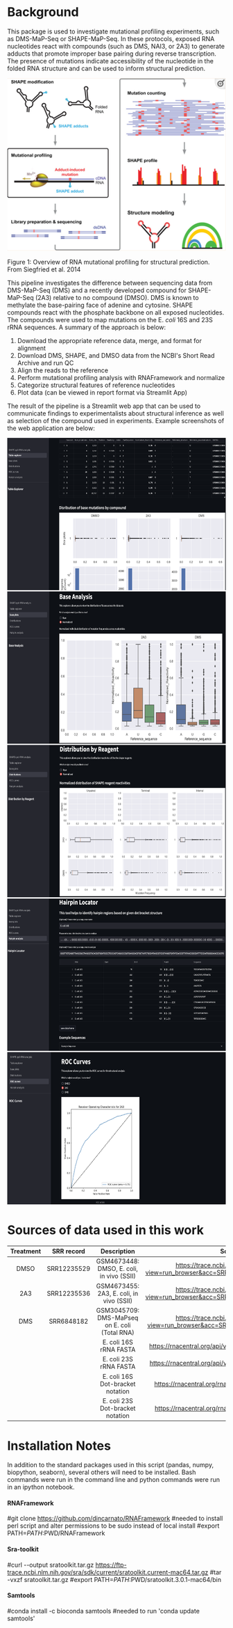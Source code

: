 # Background

This package is used to investigate mutational profiling experiments, such as DMS-MaP-Seq or SHAPE-MaP-Seq. In these protocols, exposed RNA nucleotides react with compounds (such as DMS, NAI3, or 2A3) to generate adducts that promote improper base pairing during reverse transcription. The presence of mutations indicate accessibility of the nucleotide in the folded RNA structure and can be used to inform structural prediction.

![plot](./Images/Mutational_profiling.png)

Figure 1: Overview of RNA mutational profiling for structural prediction. From Siegfried et al. 2014

This pipeline investigates the difference between sequencing data from DMS-MaP-Seq (DMS) and a recently developed compound for SHAPE-MaP-Seq (2A3) relative to no compound (DMSO). DMS is known to methylate the base-pairing face of adenine and cytosine.  SHAPE compounds react with the phosphate backbone on all exposed nucleotides.  The compounds were used to map mutations on the E. <i>coli</i> 16S and 23S rRNA sequences. A summary of the approach is below:
1. Download the appropriate reference data, merge, and format for alignment
2. Download DMS, SHAPE, and DMSO data from the NCBI's Short Read Archive and run QC
3. Align the reads to the reference
4. Perform mutational profiling analysis with RNAFramework and normalize
5. Categorize structural features of reference nucleotides
6. Plot data (can be viewed in report format via Streamlit App)

The result of the pipeline is a Streamlit web app that can be used to communicate findings to experimentalists about structural inference as well as selection of the compound used in experiments. Example screenshots of the web application are below:

<p align="center">
<img width="550" height="350" src="./Images/TableView.png">
<img width="550" height="350" src="./Images/Base_Analysis.png">
<img width="550" height="350" src="./Images/NormDist.png">
<img width="550" height="350" src="./Images/Hairpin.png">
<img width="550" height="350" src="./Images/ROC.png">
</p>


# Sources of data used in this work
|Treatment|SRR record|Description|Source|
|:-:|:-:|:-:|:-:|
|DMSO| SRR12235529| GSM4673448: DMSO, E. coli, in vivo (SSII)| https://trace.ncbi.nlm.nih.gov/Traces/?view=run_browser&acc=SRR12235529&display=download|
|2A3|SRR12235536|GSM4673455: 2A3, E. coli, in vivo (SSII)|https://trace.ncbi.nlm.nih.gov/Traces/?view=run_browser&acc=SRR12235536&display=download|
|DMS|SRR6848182|GSM3045709: DMS-MaPseq on E. coli (Total RNA)|https://trace.ncbi.nlm.nih.gov/Traces/?view=run_browser&acc=SRR6848182&display=download|
|||E. coli 16S rRNA FASTA|https://rnacentral.org/api/v1/rna/URS000039D89A.fasta|
|||E. coli 23S rRNA FASTA|https://rnacentral.org/api/v1/rna/URS00019ABAEF.fasta|
|||E. coli 16S Dot-bracket notation| https://rnacentral.org/rna/URS000039D89A/511145|
|||E. coli 23S Dot-bracket notation| https://rnacentral.org/rna/URS00019ABAEF/511145|

# Installation Notes
In addition to the standard packages used in this script (pandas, numpy, biopython, seaborn), several others will need to be installed.  Bash commands were run in the command line and python commands were run in an ipython notebook.

#### RNAFramework
#git clone https://github.com/dincarnato/RNAFramework
#needed to install perl script and alter permissions to be sudo instead of local install
#export PATH=$PATH:$PWD/RNAFramework

#### Sra-toolkit
#curl --output sratoolkit.tar.gz https://ftp-trace.ncbi.nlm.nih.gov/sra/sdk/current/sratoolkit.current-mac64.tar.gz
#tar -vxzf sratoolkit.tar.gz
#export PATH=$PATH:$PWD/sratoolkit.3.0.1-mac64/bin

#### Samtools
#conda install -c bioconda samtools
#needed to run 'conda update samtools'




